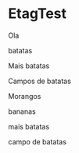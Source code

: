 # EtagTest

Ola

batatas

Mais batatas

Campos de batatas

Morangos

bananas

mais batatas

campo de batatas
